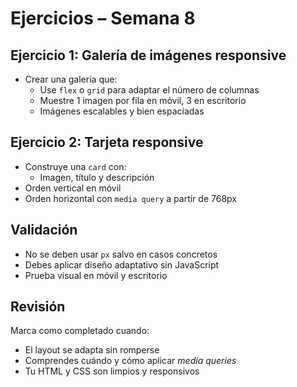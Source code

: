 # Ejercicios – Semana 8

## Ejercicio 1: Galería de imágenes responsive

- Crear una galería que:
  - Use `flex` o `grid` para adaptar el número de columnas
  - Muestre 1 imagen por fila en móvil, 3 en escritorio
  - Imágenes escalables y bien espaciadas

## Ejercicio 2: Tarjeta responsive

- Construye una `card` con:
  - Imagen, título y descripción
- Orden vertical en móvil
- Orden horizontal con `media query` a partir de 768px

## Validación

- No se deben usar `px` salvo en casos concretos
- Debes aplicar diseño adaptativo sin JavaScript
- Prueba visual en móvil y escritorio

## Revisión

Marca como completado cuando:
- El layout se adapta sin romperse
- Comprendes cuándo y cómo aplicar *media queries*
- Tu HTML y CSS son limpios y responsivos